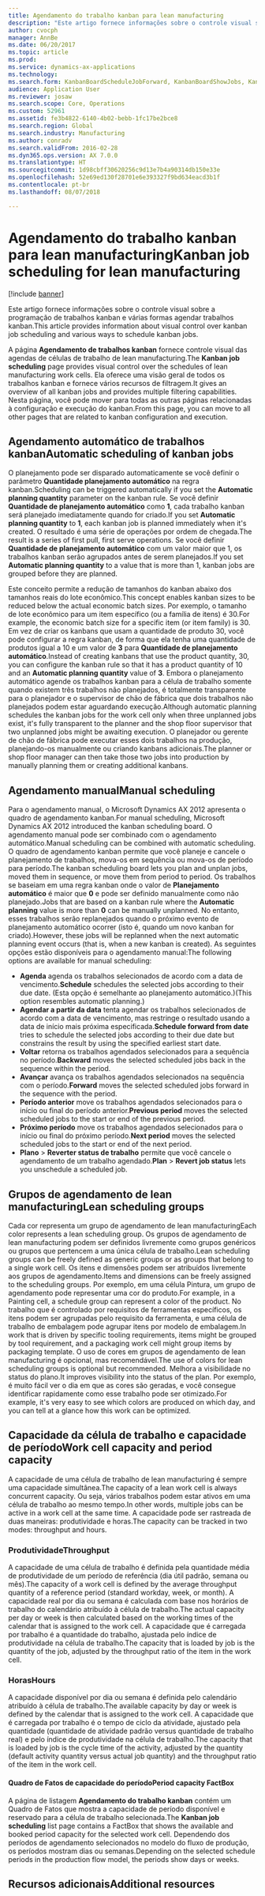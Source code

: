 ```yaml
---
title: Agendamento do trabalho kanban para lean manufacturing
description: "Este artigo fornece informações sobre o controle visual sobre a programação de trabalhos kanban e várias formas agendar trabalhos kanban."
author: cvocph
manager: AnnBe
ms.date: 06/20/2017
ms.topic: article
ms.prod: 
ms.service: dynamics-ax-applications
ms.technology: 
ms.search.form: KanbanBoardScheduleJobForward, KanbanBoardShowJobs, KanbanJobSchedulingListPage
audience: Application User
ms.reviewer: josaw
ms.search.scope: Core, Operations
ms.custom: 52961
ms.assetid: fe3b4822-6140-4b02-bebb-1fc17be2bce8
ms.search.region: Global
ms.search.industry: Manufacturing
ms.author: conradv
ms.search.validFrom: 2016-02-28
ms.dyn365.ops.version: AX 7.0.0
ms.translationtype: HT
ms.sourcegitcommit: 1d98cbff30620256c9d13e7b4a90314db150e33e
ms.openlocfilehash: 52e69ed130f28701e6e393327f9bd634eacd3b1f
ms.contentlocale: pt-br
ms.lasthandoff: 08/07/2018

---
```


# <a name="kanban-job-scheduling-for-lean-manufacturing"></a><span data-ttu-id="f2d9f-103">Agendamento do trabalho kanban para lean manufacturing</span><span class="sxs-lookup"><span data-stu-id="f2d9f-103">Kanban job scheduling for lean manufacturing</span></span>

[!include [banner](../includes/banner.md)]

<span data-ttu-id="f2d9f-104">Este artigo fornece informações sobre o controle visual sobre a programação de trabalhos kanban e várias formas agendar trabalhos kanban.</span><span class="sxs-lookup"><span data-stu-id="f2d9f-104">This article provides information about visual control over kanban job scheduling and various ways to schedule kanban jobs.</span></span>  

<span data-ttu-id="f2d9f-105">A página **Agendamento de trabalhos kanban** fornece controle visual das agendas de células de trabalho de lean manufacturing.</span><span class="sxs-lookup"><span data-stu-id="f2d9f-105">The **Kanban job scheduling** page provides visual control over the schedules of lean manufacturing work cells.</span></span> <span data-ttu-id="f2d9f-106">Ela oferece uma visão geral de todos os trabalhos kanban e fornece vários recursos de filtragem.</span><span class="sxs-lookup"><span data-stu-id="f2d9f-106">It gives an overview of all kanban jobs and provides multiple filtering capabilities.</span></span> <span data-ttu-id="f2d9f-107">Nesta página, você pode mover para todas as outras páginas relacionadas à configuração e execução do kanban.</span><span class="sxs-lookup"><span data-stu-id="f2d9f-107">From this page, you can move to all other pages that are related to kanban configuration and execution.</span></span>

## <a name="automatic-scheduling-of-kanban-jobs"></a><span data-ttu-id="f2d9f-108">Agendamento automático de trabalhos kanban</span><span class="sxs-lookup"><span data-stu-id="f2d9f-108">Automatic scheduling of kanban jobs</span></span>
<span data-ttu-id="f2d9f-109">O planejamento pode ser disparado automaticamente se você definir o parâmetro **Quantidade planejamento automático** na regra kanban.</span><span class="sxs-lookup"><span data-stu-id="f2d9f-109">Scheduling can be triggered automatically if you set the **Automatic planning quantity** parameter on the kanban rule.</span></span> <span data-ttu-id="f2d9f-110">Se você definir **Quantidade de planejamento automático** como **1**, cada trabalho kanban será planejado imediatamente quando for criado.</span><span class="sxs-lookup"><span data-stu-id="f2d9f-110">If you set **Automatic planning quantity** to **1**, each kanban job is planned immediately when it's created.</span></span> <span data-ttu-id="f2d9f-111">O resultado é uma série de operações por ordem de chegada.</span><span class="sxs-lookup"><span data-stu-id="f2d9f-111">The result is a series of first pull, first serve operations.</span></span> <span data-ttu-id="f2d9f-112">Se você definir **Quantidade de planejamento automático** com um valor maior que 1, os trabalhos kanban serão agrupados antes de serem planejados.</span><span class="sxs-lookup"><span data-stu-id="f2d9f-112">If you set **Automatic planning quantity** to a value that is more than 1, kanban jobs are grouped before they are planned.</span></span> 

<span data-ttu-id="f2d9f-113">Este conceito permite a redução de tamanhos do kanban abaixo dos tamanhos reais do lote econômico.</span><span class="sxs-lookup"><span data-stu-id="f2d9f-113">This concept enables kanban sizes to be reduced below the actual economic batch sizes.</span></span> <span data-ttu-id="f2d9f-114">Por exemplo, o tamanho de lote econômico para um item específico (ou a família de itens) é 30.</span><span class="sxs-lookup"><span data-stu-id="f2d9f-114">For example, the economic batch size for a specific item (or item family) is 30.</span></span> <span data-ttu-id="f2d9f-115">Em vez de criar os kanbans que usam a quantidade de produto 30, você pode configurar a regra kanban, de forma que ela tenha uma quantidade de produtos igual a 10 e um valor de **3** para **Quantidade de planejamento automático**.</span><span class="sxs-lookup"><span data-stu-id="f2d9f-115">Instead of creating kanbans that use the product quantity, 30, you can configure the kanban rule so that it has a product quantity of 10 and an **Automatic planning quantity** value of **3**.</span></span> <span data-ttu-id="f2d9f-116">Embora o planejamento automático agende os trabalhos kanban para a célula de trabalho somente quando existem três trabalhos não planejados, é totalmente transparente para o planejador e o supervisor de chão de fábrica que dois trabalhos não planejados podem estar aguardando execução.</span><span class="sxs-lookup"><span data-stu-id="f2d9f-116">Although automatic planning schedules the kanban jobs for the work cell only when three unplanned jobs exist, it's fully transparent to the planner and the shop floor supervisor that two unplanned jobs might be awaiting execution.</span></span> <span data-ttu-id="f2d9f-117">O planejador ou gerente de chão de fábrica pode executar esses dois trabalhos na produção, planejando-os manualmente ou criando kanbans adicionais.</span><span class="sxs-lookup"><span data-stu-id="f2d9f-117">The planner or shop floor manager can then take those two jobs into production by manually planning them or creating additional kanbans.</span></span>

## <a name="manual-scheduling"></a><span data-ttu-id="f2d9f-118">Agendamento manual</span><span class="sxs-lookup"><span data-stu-id="f2d9f-118">Manual scheduling</span></span>
<span data-ttu-id="f2d9f-119">Para o agendamento manual, o Microsoft Dynamics AX 2012 apresenta o quadro de agendamento kanban.</span><span class="sxs-lookup"><span data-stu-id="f2d9f-119">For manual scheduling, Microsoft Dynamics AX 2012 introduced the kanban scheduling board.</span></span> <span data-ttu-id="f2d9f-120">O agendamento manual pode ser combinado com o agendamento automático.</span><span class="sxs-lookup"><span data-stu-id="f2d9f-120">Manual scheduling can be combined with automatic scheduling.</span></span> <span data-ttu-id="f2d9f-121">O quadro de agendamento kanban permite que você planeje e cancele o planejamento de trabalhos, mova-os em sequência ou mova-os de período para período.</span><span class="sxs-lookup"><span data-stu-id="f2d9f-121">The kanban scheduling board lets you plan and unplan jobs, moved them in sequence, or move them from period to period.</span></span> <span data-ttu-id="f2d9f-122">Os trabalhos se baseiam em uma regra kanban onde o valor de **Planejamento automático** é maior que **0** e pode ser definido manualmente como não planejado.</span><span class="sxs-lookup"><span data-stu-id="f2d9f-122">Jobs that are based on a kanban rule where the **Automatic planning** value is more than **0** can be manually unplanned.</span></span> <span data-ttu-id="f2d9f-123">No entanto, esses trabalhos serão replanejados quando o próximo evento de planejamento automático ocorrer (isto é, quando um novo kanban for criado).</span><span class="sxs-lookup"><span data-stu-id="f2d9f-123">However, these jobs will be replanned when the next automatic planning event occurs (that is, when a new kanban is created).</span></span> <span data-ttu-id="f2d9f-124">As seguintes opções estão disponíveis para o agendamento manual:</span><span class="sxs-lookup"><span data-stu-id="f2d9f-124">The following options are available for manual scheduling:</span></span>

-   <span data-ttu-id="f2d9f-125">**Agenda** agenda os trabalhos selecionados de acordo com a data de vencimento.</span><span class="sxs-lookup"><span data-stu-id="f2d9f-125">**Schedule** schedules the selected jobs according to their due date.</span></span> <span data-ttu-id="f2d9f-126">(Esta opção é semelhante ao planejamento automático.)</span><span class="sxs-lookup"><span data-stu-id="f2d9f-126">(This option resembles automatic planning.)</span></span>
-   <span data-ttu-id="f2d9f-127">**Agendar a partir da data** tenta agendar os trabalhos selecionados de acordo com a data de vencimento, mas restringe o resultado usando a data de início mais próxima especificada.</span><span class="sxs-lookup"><span data-stu-id="f2d9f-127">**Schedule forward from date** tries to schedule the selected jobs according to their due date but constrains the result by using the specified earliest start date.</span></span>
-   <span data-ttu-id="f2d9f-128">**Voltar** retorna os trabalhos agendados selecionados para a sequência no período.</span><span class="sxs-lookup"><span data-stu-id="f2d9f-128">**Backward** moves the selected scheduled jobs back in the sequence within the period.</span></span>
-   <span data-ttu-id="f2d9f-129">**Avançar** avança os trabalhos agendados selecionados na sequência com o período.</span><span class="sxs-lookup"><span data-stu-id="f2d9f-129">**Forward** moves the selected scheduled jobs forward in the sequence with the period.</span></span>
-   <span data-ttu-id="f2d9f-130">**Período anterior** move os trabalhos agendados selecionados para o início ou final do período anterior.</span><span class="sxs-lookup"><span data-stu-id="f2d9f-130">**Previous period** moves the selected scheduled jobs to the start or end of the previous period.</span></span>
-   <span data-ttu-id="f2d9f-131">**Próximo período** move os trabalhos agendados selecionados para o início ou final do próximo período.</span><span class="sxs-lookup"><span data-stu-id="f2d9f-131">**Next period** moves the selected scheduled jobs to the start or end of the next period.</span></span>
-   <span data-ttu-id="f2d9f-132">**Plano** &gt; **Reverter status de trabalho** permite que você cancele o agendamento de um trabalho agendado.</span><span class="sxs-lookup"><span data-stu-id="f2d9f-132">**Plan** &gt; **Revert job status** lets you unschedule a scheduled job.</span></span>

## <a name="lean-scheduling-groups"></a><span data-ttu-id="f2d9f-133">Grupos de agendamento de lean manufacturing</span><span class="sxs-lookup"><span data-stu-id="f2d9f-133">Lean scheduling groups</span></span>
<span data-ttu-id="f2d9f-134">Cada cor representa um grupo de agendamento de lean manufacturing</span><span class="sxs-lookup"><span data-stu-id="f2d9f-134">Each color represents a lean scheduling group.</span></span> <span data-ttu-id="f2d9f-135">Os grupos de agendamento de lean manufacturing podem ser definidos livremente como grupos genéricos ou grupos que pertencem a uma única célula de trabalho.</span><span class="sxs-lookup"><span data-stu-id="f2d9f-135">Lean scheduling groups can be freely defined as generic groups or as groups that belong to a single work cell.</span></span> <span data-ttu-id="f2d9f-136">Os itens e dimensões podem ser atribuídos livremente aos grupos de agendamento.</span><span class="sxs-lookup"><span data-stu-id="f2d9f-136">Items and dimensions can be freely assigned to the scheduling groups.</span></span> <span data-ttu-id="f2d9f-137">Por exemplo, em uma célula Pintura, um grupo de agendamento pode representar uma cor do produto.</span><span class="sxs-lookup"><span data-stu-id="f2d9f-137">For example, in a Painting cell, a schedule group can represent a color of the product.</span></span> <span data-ttu-id="f2d9f-138">No trabalho que é controlado por requisitos de ferramentas específicos, os itens podem ser agrupadas pelo requisito da ferramenta, e uma célula de trabalho de embalagem pode agrupar itens por modelo de embalagem.</span><span class="sxs-lookup"><span data-stu-id="f2d9f-138">In work that is driven by specific tooling requirements, items might be grouped by tool requirement, and a packaging work cell might group items by packaging template.</span></span> <span data-ttu-id="f2d9f-139">O uso de cores em grupos de agendamento de lean manufacturing é opcional, mas recomendável.</span><span class="sxs-lookup"><span data-stu-id="f2d9f-139">The use of colors for lean scheduling groups is optional but recommended.</span></span> <span data-ttu-id="f2d9f-140">Melhora a visibilidade no status do plano.</span><span class="sxs-lookup"><span data-stu-id="f2d9f-140">It improves visibility into the status of the plan.</span></span> <span data-ttu-id="f2d9f-141">Por exemplo, é muito fácil ver o dia em que as cores são geradas, e você consegue identificar rapidamente como esse trabalho pode ser otimizado.</span><span class="sxs-lookup"><span data-stu-id="f2d9f-141">For example, it's very easy to see which colors are produced on which day, and you can tell at a glance how this work can be optimized.</span></span>

## <a name="work-cell-capacity-and-period-capacity"></a><span data-ttu-id="f2d9f-142">Capacidade da célula de trabalho e capacidade de período</span><span class="sxs-lookup"><span data-stu-id="f2d9f-142">Work cell capacity and period capacity</span></span>
<span data-ttu-id="f2d9f-143">A capacidade de uma célula de trabalho de lean manufacturing é sempre uma capacidade simultânea.</span><span class="sxs-lookup"><span data-stu-id="f2d9f-143">The capacity of a lean work cell is always concurrent capacity.</span></span> <span data-ttu-id="f2d9f-144">Ou seja, vários trabalhos podem estar ativos em uma célula de trabalho ao mesmo tempo.</span><span class="sxs-lookup"><span data-stu-id="f2d9f-144">In other words, multiple jobs can be active in a work cell at the same time.</span></span> <span data-ttu-id="f2d9f-145">A capacidade pode ser rastreada de duas maneiras: produtividade e horas.</span><span class="sxs-lookup"><span data-stu-id="f2d9f-145">The capacity can be tracked in two modes: throughput and hours.</span></span>

### <a name="throughput"></a><span data-ttu-id="f2d9f-146">Produtividade</span><span class="sxs-lookup"><span data-stu-id="f2d9f-146">Throughput</span></span>

<span data-ttu-id="f2d9f-147">A capacidade de uma célula de trabalho é definida pela quantidade média de produtividade de um período de referência (dia útil padrão, semana ou mês).</span><span class="sxs-lookup"><span data-stu-id="f2d9f-147">The capacity of a work cell is defined by the average throughput quantity of a reference period (standard workday, week, or month).</span></span> <span data-ttu-id="f2d9f-148">A capacidade real por dia ou semana é calculada com base nos horários de trabalho do calendário atribuído à célula de trabalho.</span><span class="sxs-lookup"><span data-stu-id="f2d9f-148">The actual capacity per day or week is then calculated based on the working times of the calendar that is assigned to the work cell.</span></span> <span data-ttu-id="f2d9f-149">A capacidade que é carregada por trabalho é a quantidade do trabalho, ajustada pelo índice de produtividade na célula de trabalho.</span><span class="sxs-lookup"><span data-stu-id="f2d9f-149">The capacity that is loaded by job is the quantity of the job, adjusted by the throughput ratio of the item in the work cell.</span></span>

### <a name="hours"></a><span data-ttu-id="f2d9f-150">Horas</span><span class="sxs-lookup"><span data-stu-id="f2d9f-150">Hours</span></span>

<span data-ttu-id="f2d9f-151">A capacidade disponível por dia ou semana é definida pelo calendário atribuído à célula de trabalho.</span><span class="sxs-lookup"><span data-stu-id="f2d9f-151">The available capacity by day or week is defined by the calendar that is assigned to the work cell.</span></span> <span data-ttu-id="f2d9f-152">A capacidade que é carregada por trabalho é o tempo de ciclo da atividade, ajustado pela quantidade (quantidade de atividade padrão versus quantidade de trabalho real) e pelo índice de produtividade na célula de trabalho.</span><span class="sxs-lookup"><span data-stu-id="f2d9f-152">The capacity that is loaded by job is the cycle time of the activity, adjusted by the quantity (default activity quantity versus actual job quantity) and the throughput ratio of the item in the work cell.</span></span>

#### <a name="period-capacity-factbox"></a><span data-ttu-id="f2d9f-153">Quadro de Fatos de capacidade do período</span><span class="sxs-lookup"><span data-stu-id="f2d9f-153">Period capacity FactBox</span></span>

<span data-ttu-id="f2d9f-154">A página de listagem **Agendamento do trabalho kanban** contém um Quadro de Fatos que mostra a capacidade de período disponível e reservado para a célula de trabalho selecionada.</span><span class="sxs-lookup"><span data-stu-id="f2d9f-154">The **Kanban job scheduling** list page contains a FactBox that shows the available and booked period capacity for the selected work cell.</span></span> <span data-ttu-id="f2d9f-155">Dependendo dos períodos de agendamento selecionados no modelo do fluxo de produção, os períodos mostram dias ou semanas.</span><span class="sxs-lookup"><span data-stu-id="f2d9f-155">Depending on the selected schedule periods in the production flow model, the periods show days or weeks.</span></span>

<a name="additional-resources"></a><span data-ttu-id="f2d9f-156">Recursos adicionais</span><span class="sxs-lookup"><span data-stu-id="f2d9f-156">Additional resources</span></span>
--------




